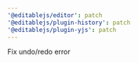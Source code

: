```yaml
---
'@editablejs/editor': patch
'@editablejs/plugin-history': patch
'@editablejs/plugin-yjs': patch
---
```


Fix undo/redo error
